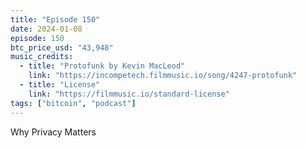 ```yaml
---
title: "Episode 150"
date: 2024-01-08
episode: 150
btc_price_usd: "43,948"
music_credits:
  - title: "Protofunk by Kevin MacLeod"
    link: "https://incompetech.filmmusic.io/song/4247-protofunk"
  - title: "License"
    link: "https://filmmusic.io/standard-license"
tags: ["bitcoin", "podcast"]
---
```


Why Privacy Matters